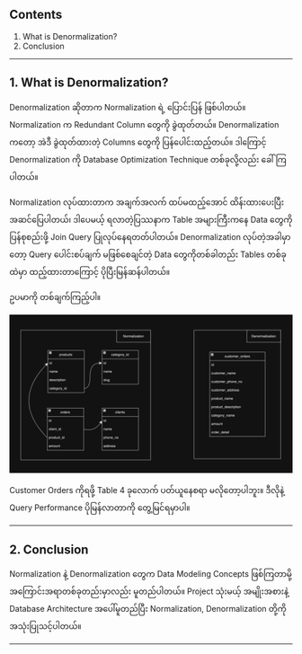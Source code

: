 ## Contents

1. What is Denormalization?
2. Conclusion

---

## 1. What is Denormalization?

   Denormalization ဆိုတာက Normalization ရဲ့ ပြောင်းပြန် ဖြစ်ပါတယ်။ Normalization က Redundant Column တွေကို ခွဲထုတ်တယ်။ Denormalization ကတော့ အဲဒီ ခွဲထုတ်ထားတဲ့ Columns တွေကို ပြန်ပေါင်းထည့်တယ်။ ဒါကြောင့် Denormalization ကို Database Optimization Technique တစ်ခုလို့လည်း ခေါ်ကြပါတယ်။

   Normalization လုပ်ထားတာက အချက်အလက် ထပ်မထည့်အောင် ထိန်းထားပေးပြီး အဆင်ပြေပါတယ်၊ ဒါပေမယ့် ရလာတဲ့ပြဿနာက Table အများကြီးကနေ Data တွေကို ပြန်စုစည်းဖို့ Join Query ပြုလုပ်နေရတတ်ပါတယ်။ Denormalization လုပ်တဲ့အခါမှာတော့ Query ပေါင်းစပ်ချက် မဖြစ်စေချင်တဲ့ Data တွေကိုတစ်ခါတည်း Tables တစ်ခုထဲမှာ ထည့်ထားတာကြောင့် ပိုပြီးမြန်ဆန်ပါတယ်။

   ဥပမာကို တစ်ချက်ကြည့်ပါ။

   ![Denormalization](images/Denormalization.png)

   Customer Orders ကိုရဖို့ Table 4 ခုလောက် ပတ်ယူနေစရာ မလိုတော့ပါဘူး။ ဒီလိုနဲ့ Query Performance ပိုမြန်လာတာကို တွေ့မြင်ရမှာပါ။

---

## 2. Conclusion

   Normalization နဲ့ Denormalization တွေက Data Modeling Concepts ဖြစ်ကြတာမို့ အကြောင်းအရာတစ်ခုတည်းမှာလည်း မူတည်ပါတယ်။ Project သုံးမယ့် အမျိုးအစားနဲ့ Database Architecture အပေါ်မူတည်ပြီး Normalization, Denormalization တို့ကို အသုံးပြုသင့်ပါတယ်။

---
